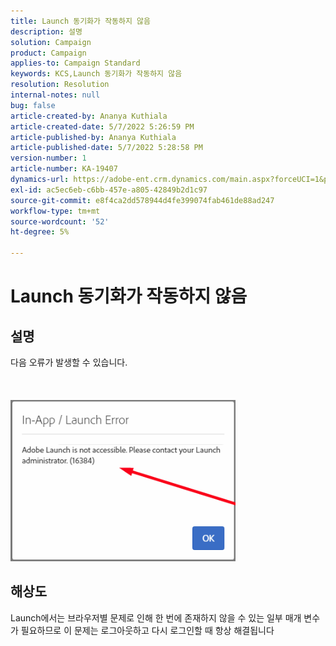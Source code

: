 ```yaml
---
title: Launch 동기화가 작동하지 않음
description: 설명
solution: Campaign
product: Campaign
applies-to: Campaign Standard
keywords: KCS,Launch 동기화가 작동하지 않음
resolution: Resolution
internal-notes: null
bug: false
article-created-by: Ananya Kuthiala
article-created-date: 5/7/2022 5:26:59 PM
article-published-by: Ananya Kuthiala
article-published-date: 5/7/2022 5:28:58 PM
version-number: 1
article-number: KA-19407
dynamics-url: https://adobe-ent.crm.dynamics.com/main.aspx?forceUCI=1&pagetype=entityrecord&etn=knowledgearticle&id=9d4b1ce5-2ace-ec11-a7b5-0022480a8e40
exl-id: ac5ec6eb-c6bb-457e-a805-42849b2d1c97
source-git-commit: e8f4ca2dd578944d4fe399074fab461de88ad247
workflow-type: tm+mt
source-wordcount: '52'
ht-degree: 5%

---
```


# Launch 동기화가 작동하지 않음

## 설명

다음 오류가 발생할 수 있습니다.<br><br> <br><br>![](assets/___92bfb324-2bce-ec11-a7b5-0022480a8e40___.png)

## 해상도


Launch에서는 브라우저별 문제로 인해 한 번에 존재하지 않을 수 있는 일부 매개 변수가 필요하므로 이 문제는 로그아웃하고 다시 로그인할 때 항상 해결됩니다

